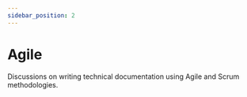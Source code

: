 ```yaml
---
sidebar_position: 2
---
```


# Agile

Discussions on writing technical documentation using Agile and Scrum methodologies.